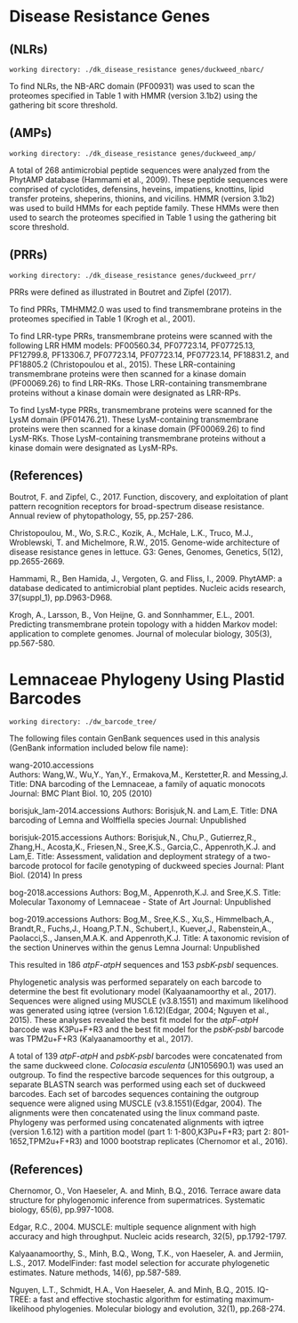 # Disease Resistance Genes

## (NLRs)

`working directory: ./dk_disease_resistance genes/duckweed_nbarc/`

To find NLRs, the NB-ARC domain (PF00931) was used to scan the proteomes specified in Table 1 with HMMR (version 3.1b2) using the gathering bit score threshold.

## (AMPs)

`working directory: ./dk_disease_resistance genes/duckweed_amp/`

A total of 268 antimicrobial peptide sequences were analyzed from the PhytAMP database (Hammami et al., 2009). These peptide sequences were comprised of cyclotides, defensins, heveins, impatiens, knottins, lipid transfer proteins, sheperins, thionins, and vicilins. HMMR (version 3.1b2) was used to build HMMs for each peptide family. These HMMs were then used to search the proteomes specified in Table 1 using the gathering bit score threshold.
 
## (PRRs)

`working directory: ./dk_disease_resistance genes/duckweed_prr/`

PRRs were defined as illustrated in Boutret and Zipfel (2017).
 
To find PRRs, TMHMM2.0 was used to find transmembrane proteins in the proteomes specified in Table 1 (Krogh et al., 2001).

To find LRR-type PRRs, transmembrane proteins were scanned with the following LRR HMM models: PF00560.34, PF07723.14, PF07725.13, PF12799.8, PF13306.7, PF07723.14, PF07723.14, PF07723.14, PF18831.2, and PF18805.2 (Christopoulou et al., 2015). These LRR-containing transmembrane proteins were then scanned for a kinase domain (PF00069.26) to find LRR-RKs. Those LRR-containing transmembrane proteins without a kinase domain were designated as LRR-RPs.

To find LysM-type PRRs, transmembrane proteins were scanned for the LysM domain (PF01476.21). These LysM-containing transmembrane proteins were then scanned for a kinase domain (PF00069.26) to find LysM-RKs. Those LysM-containing transmembrane proteins without a kinase domain were designated as LysM-RPs.

## (References)

Boutrot, F. and Zipfel, C., 2017. Function, discovery, and exploitation of plant pattern recognition receptors for broad-spectrum disease resistance. Annual review of phytopathology, 55, pp.257-286.

Christopoulou, M., Wo, S.R.C., Kozik, A., McHale, L.K., Truco, M.J., Wroblewski, T. and Michelmore, R.W., 2015. Genome-wide architecture of disease resistance genes in lettuce. G3: Genes, Genomes, Genetics, 5(12), pp.2655-2669.

Hammami, R., Ben Hamida, J., Vergoten, G. and Fliss, I., 2009. PhytAMP: a database dedicated to antimicrobial plant peptides. Nucleic acids research, 37(suppl_1), pp.D963-D968.

Krogh, A., Larsson, B., Von Heijne, G. and Sonnhammer, E.L., 2001. Predicting transmembrane protein topology with a hidden Markov model: application to complete genomes. Journal of molecular biology, 305(3), pp.567-580.

# Lemnaceae Phylogeny Using Plastid Barcodes

`working directory: ./dw_barcode_tree/`

The following files contain GenBank sequences used in this analysis (GenBank information included below file name):

wang-2010.accessions <br />
Authors: Wang,W., Wu,Y., Yan,Y., Ermakova,M., Kerstetter,R. and Messing,J.
Title:   DNA barcoding of the Lemnaceae, a family of aquatic monocots
Journal: BMC Plant Biol. 10, 205 (2010)

borisjuk_lam-2014.accessions
Authors: Borisjuk,N. and Lam,E.
Title:   DNA barcoding of Lemna and Wolffiella species
Journal: Unpublished

borisjuk-2015.accessions
Authors: Borisjuk,N., Chu,P., Gutierrez,R., Zhang,H., Acosta,K., Friesen,N., Sree,K.S., Garcia,C., Appenroth,K.J. and Lam,E.
Title:   Assessment, validation and deployment strategy of a two-barcode protocol for facile genotyping of duckweed species
Journal: Plant Biol. (2014) In press

bog-2018.accessions
Authors: Bog,M., Appenroth,K.J. and Sree,K.S.
Title:   Molecular Taxonomy of Lemnaceae - State of Art
Journal: Unpublished

bog-2019.accessions
Authors: Bog,M., Sree,K.S., Xu,S., Himmelbach,A., Brandt,R., Fuchs,J., Hoang,P.T.N., Schubert,I., Kuever,J., Rabenstein,A., Paolacci,S., Jansen,M.A.K. and Appenroth,K.J.
Title:   A taxonomic revision of the section Uninerves within the genus Lemna
Journal: Unpublished

This resulted in 186 _atpF-atpH_ sequences and 153 _psbK-psbI_ sequences.

Phylogenetic analysis was performed separately on each barcode to determine the best fit evolutionary model (Kalyaanamoorthy et al., 2017). Sequences were aligned using MUSCLE (v3.8.1551) and maximum likelihood was generated using iqtree (version 1.6.12)(Edgar, 2004; Nguyen et al., 2015). These analyses revealed the best fit model for the _atpF-atpH_ barcode was K3Pu+F+R3 and the best fit model for the _psbK-psbI_ barcode was TPM2u+F+R3 (Kalyaanamoorthy et al., 2017).

A total of 139 _atpF-atpH_ and _psbK-psbI_ barcodes were concatenated from the same duckweed clone. _Colocasia esculenta_ (JN105690.1) was used an outgroup. To find the respective barcode sequences for this outgroup, a separate BLASTN search was performed using each set of duckweed barcodes. Each set of barcodes sequences containing the outgroup sequence were aligned using MUSCLE (v3.8.1551)(Edgar, 2004). The alignments were then concatenated using the linux command paste. Phylogeny was performed using concatenated alignments with iqtree (version 1.6.12) with a partition model (part 1: 1-800,K3Pu+F+R3; part 2: 801-1652,TPM2u+F+R3) and 1000 bootstrap replicates (Chernomor et al., 2016).


## (References)

Chernomor, O., Von Haeseler, A. and Minh, B.Q., 2016. Terrace aware data structure for phylogenomic inference from supermatrices. Systematic biology, 65(6), pp.997-1008.

Edgar, R.C., 2004. MUSCLE: multiple sequence alignment with high accuracy and high throughput. Nucleic acids research, 32(5), pp.1792-1797.

Kalyaanamoorthy, S., Minh, B.Q., Wong, T.K., von Haeseler, A. and Jermiin, L.S., 2017. ModelFinder: fast model selection for accurate phylogenetic estimates. Nature methods, 14(6), pp.587-589.

Nguyen, L.T., Schmidt, H.A., Von Haeseler, A. and Minh, B.Q., 2015. IQ-TREE: a fast and effective stochastic algorithm for estimating maximum-likelihood phylogenies. Molecular biology and evolution, 32(1), pp.268-274.
